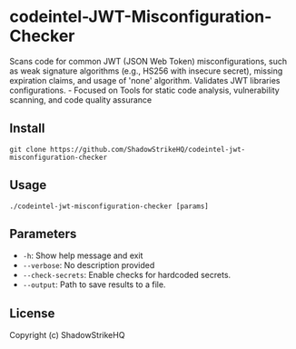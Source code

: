 # codeintel-JWT-Misconfiguration-Checker
Scans code for common JWT (JSON Web Token) misconfigurations, such as weak signature algorithms (e.g., HS256 with insecure secret), missing expiration claims, and usage of 'none' algorithm. Validates JWT libraries configurations. - Focused on Tools for static code analysis, vulnerability scanning, and code quality assurance

## Install
`git clone https://github.com/ShadowStrikeHQ/codeintel-jwt-misconfiguration-checker`

## Usage
`./codeintel-jwt-misconfiguration-checker [params]`

## Parameters
- `-h`: Show help message and exit
- `--verbose`: No description provided
- `--check-secrets`: Enable checks for hardcoded secrets.
- `--output`: Path to save results to a file.

## License
Copyright (c) ShadowStrikeHQ
